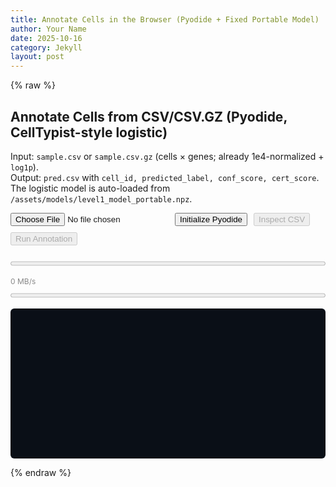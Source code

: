 ```yaml
---
title: Annotate Cells in the Browser (Pyodide + Fixed Portable Model)
author: Your Name
date: 2025-10-16
category: Jekyll
layout: post
---
```


{% raw %}

<h2>Annotate Cells from CSV/CSV.GZ (Pyodide, CellTypist-style logistic)</h2>
<p>
  Input: <code>sample.csv</code> or <code>sample.csv.gz</code> (cells × genes; already 1e4-normalized + <code>log1p</code>).<br>
  Output: <code>pred.csv</code> with <code>cell_id, predicted_label, conf_score, cert_score</code>.<br>
  The logistic model is auto-loaded from <code>/assets/models/level1_model_portable.npz</code>.
</p>

<div style="display:flex;flex-wrap:wrap;gap:10px;align-items:center;">
  <input type="file" id="csvInput" accept=".csv,.csv.gz,text/csv" />
  <button id="initBtn">Initialize Pyodide</button>
  <button id="inspectBtn" disabled>Inspect CSV</button>
  <button id="runBtn" disabled>Run Annotation</button>
  <a id="downloadLink" download="pred.csv" style="display:none">Download pred.csv</a>
</div>

<progress id="uploadProg" max="100" value="0" style="width:100%;margin-top:8px;"></progress>
<div id="speedLabel" style="font-size:12px;color:#888;margin-bottom:8px;">0 MB/s</div>
<progress id="procProg" max="100" value="0" style="width:100%;"></progress>
<pre id="log" style="background:#0a0f17;color:#e8eef7;padding:10px;border-radius:6px;overflow:auto;height:220px;white-space:pre-wrap;"></pre>

<script>
const $  = (id) => document.getElementById(id);
const log = (m) => { const el = $("log"); el.textContent += (m + "\n"); el.scrollTop = el.scrollHeight; };

let pyodide, FS, csvFile, pyReady=false, modelReady=false;

// read file with progress/speed display
function readFileWithProgress(file,onProgress){
  return new Promise((resolve,reject)=>{
    const reader=new FileReader(); let last=performance.now(), lastLoaded=0;
    reader.onprogress=(e)=>{
      if(e.lengthComputable){
        const pct=Math.round((e.loaded/e.total)*100);
        onProgress?.(pct,e.loaded,e.total,(e.loaded-lastLoaded)/((performance.now()-last)/1000));
        last=performance.now(); lastLoaded=e.loaded;
      }
    };
    reader.onload=()=>resolve(new Uint8Array(reader.result));
    reader.onerror=()=>reject(reader.error);
    reader.readAsArrayBuffer(file);
  });
}

$("csvInput").addEventListener('change',async(e)=>{
  const f=e.target.files[0]; if(!f) return;
  const bytes=await readFileWithProgress(f,(pct,_,__,rate)=>{
    $("uploadProg").value=pct; $("speedLabel").textContent=`${(rate/1048576).toFixed(2)} MB/s`;
  });
  csvFile={name:f.name,bytes};
  log(`Loaded ${f.name} (${(bytes.length/1e6).toFixed(2)} MB)`);
  $("inspectBtn").disabled=!pyReady; $("runBtn").disabled=!pyReady || !modelReady;
});

$("initBtn").addEventListener('click', async () => {
  if (pyReady) return; $("initBtn").disabled = true; log("Loading Pyodide…");
  const { loadPyodide } = await import("https://cdn.jsdelivr.net/pyodide/v0.26.3/full/pyodide.js");
  pyodide = await loadPyodide({ indexURL: "https://cdn.jsdelivr.net/pyodide/v0.26.3/full/" });
  FS = pyodide.FS; log(`Pyodide ${pyodide.version} ready.`);
  await pyodide.runPythonAsync(`import numpy as np, pandas as pd, gzip, io, json, os`);
  pyReady = true;
  $("inspectBtn").disabled = !csvFile;
  // Auto-load model (required)
  try {
    const url = "/assets/models/level1_model_portable.npz";
    const resp = await fetch(url, { cache: "no-store" });
    if (!resp.ok) throw new Error(`HTTP ${resp.status}`);
    const buf = new Uint8Array(await resp.arrayBuffer());
    FS.writeFile("/tmp_model", buf);
    modelReady = true;
    log("Loaded model from /assets/models/level1_model_portable.npz");
  } catch (e) {
    modelReady = false;
    log("❌ Could not load required model from /assets/models/level1_model_portable.npz");
    alert("Model file missing: /assets/models/level1_model_portable.npz");
  }
  $("runBtn").disabled = !csvFile || !modelReady;
});

$("inspectBtn").addEventListener('click', async ()=>{
  if(!csvFile) return;
  FS.writeFile('/tmp_input', csvFile.bytes);
  const code = `
import pandas as pd, gzip
try:
    df = pd.read_csv(gzip.open('/tmp_input','rt'), index_col=0)
except Exception:
    df = pd.read_csv('/tmp_input', index_col=0)
print('shape', df.shape)
`;
  const out = await pyodide.runPythonAsync(code);
  log(out);
});

$("runBtn").addEventListener('click', async ()=>{
  if(!csvFile){ alert("Select a CSV first."); return; }
  if(!modelReady){ alert("Model not loaded. Check /assets/models/level1_model_portable.npz"); return; }
  $("procProg").value = 5;
  FS.writeFile('/tmp_input', csvFile.bytes);

  const py = `
import numpy as np, pandas as pd, gzip, json, os

def read_any(path):
    try: return pd.read_csv(gzip.open(path,'rt'), index_col=0)
    except Exception: return pd.read_csv(path, index_col=0)

# Load input
X = read_any('/tmp_input')

# Load model (NPZ required)
_npz = np.load('/tmp_model', allow_pickle=True)
loaded = {
    'coef_': _npz['coef_'],
    'intercept_': _npz['intercept_'],
    'classes_': _npz['classes_'],
    'features': _npz['features'] if 'features' in _npz.files else _npz['features_'],
    'scaler_mean_': _npz['scaler_mean_'],
    'scaler_scale_': _npz['scaler_scale_'],
    'with_mean': bool(_npz['with_mean'].flat[0]) if _npz['with_mean'].size else True,
}

# Intersect (case-insensitive) and reorder to model feature order
feat_lower = np.char.lower(loaded['features'].astype(str))
cols_lower = {c.lower(): c for c in X.columns.astype(str)}
present = [cols_lower[g] for g in feat_lower if g in cols_lower]
if len(present) == 0:
    raise ValueError('No overlapping features between input and model.')
ordered_cols, keep_mask = [], []
for g in feat_lower:
    if g in cols_lower:
        ordered_cols.append(cols_lower[g]); keep_mask.append(True)
    else:
        keep_mask.append(False)

coef_keep  = loaded['coef_'][:, keep_mask]
mean_keep  = loaded['scaler_mean_'][keep_mask]
scale_keep = loaded['scaler_scale_'][keep_mask]

X2 = X[ordered_cols].values.astype('float32')

# CellTypist-style scaling
if loaded['with_mean']:
    X2 = (X2 - mean_keep) / (scale_keep + 1e-8)
else:
    X2 = X2 / (scale_keep + 1e-8)

# Stability clip (CellTypist does similar)
X2[X2 > 10] = 10

# Logistic inference
logits = X2 @ coef_keep.T + loaded['intercept_']
if logits.ndim == 1:
    logits = np.column_stack([-logits, logits])

z = logits - logits.max(axis=1, keepdims=True)
e = np.exp(z); P = e / e.sum(axis=1, keepdims=True)
idx = np.argmax(P, axis=1)
labels = loaded['classes_'][idx]
top = P[np.arange(P.shape[0]), idx]
part = np.partition(P, -2, axis=1)[:, -2:]
cert = part[:,1] - part[:,0]

out = pd.DataFrame({'cell_id': X.index, 'predicted_label': labels, 'conf_score': top, 'cert_score': cert})
out.to_csv('/pred.csv', index=False)
`;
  try {
    await pyodide.runPythonAsync(py);
    $("procProg").value = 100;
    const bytes = FS.readFile('/pred.csv');
    const blob  = new Blob([bytes], { type: 'text/csv' });
    const url   = URL.createObjectURL(blob);
    $("downloadLink").href = url;
    $("downloadLink").style.display = 'inline';
    log("✅ Done: pred.csv ready.");
  } catch (err) {
    log("ERROR: " + (err?.message || String(err)));
  }
});
</script>

{% endraw %}
